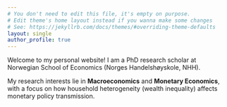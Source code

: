 ```yaml
---
# You don't need to edit this file, it's empty on purpose.
# Edit theme's home layout instead if you wanna make some changes
# See: https://jekyllrb.com/docs/themes/#overriding-theme-defaults
layout: single
author_profile: true
---
```


Welcome to my personal website! I am a PhD research scholar at Norwegian School of Economics (Norges Handelshøyskole, NHH). 

My research interests lie in **Macroeconomics** and **Monetary Economics**, with a focus on how household heterogeneity (wealth inequality) affects monetary policy transmission. 

